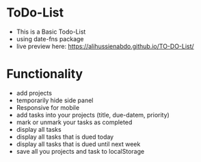 # ToDo-List
- This is a Basic Todo-List
- using date-fns package
- live preview here: https://alihussienabdo.github.io/TO-DO-List/

# Functionality
- add projects
- temporarily hide side panel
- Responsive for mobile
- add tasks into your projects (title, due-datem, priority)
- mark or unmark your tasks as completed
- display all tasks
- display all tasks that is dued today
- display all tasks that is dued until next week
- save all you projects and task to localStorage
